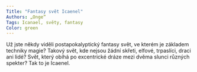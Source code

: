 ```yaml
---
Title: "Fantasy svět Icaenel"
Authors: „Onge“
Tags: Icanael, světy, fantasy
Color: green
---
```

Už jste někdy viděli postapokalyptický fantasy
svět, ve kterém je základem techniky magie?
Takový svět, kde nejsou žádní skřeti, elfové,
trpaslíci, draci ani lidé? Svět, který obíhá po
excentrické dráze mezi dvěma slunci různých
spekter? Tak to je Icaenel.
